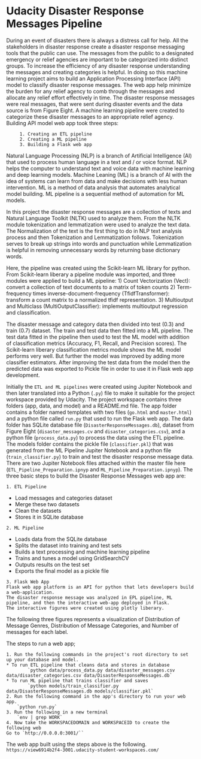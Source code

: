 # Udacity Disaster Response Messages Pipeline

During an event of disasters there is always a distress call for help. All the stakeholders in disaster response create a disaster response messaging tools that the public can use. The messages from the public to a designated emergency or relief agencies are important to be categorized into distinct groups. To increase the efficiency of any disaster response understanding the messages and creating categories is helpful. In doing so this machine learning project aims to build an Application Processing Interface (API) model to classify disaster response messages. The web app help minimize the burden for any relief agency to comb through the messages and allocate any relief effort effectively in time. The disaster response messages were real messages, that were sent during disaster events and the data source is from Figure Eight. A machine learning pipeline were created to categorize these disaster messages to an appropriate relief agency. 
Building API model web app took three steps:
```
     1. Creating an ETL pipeline
     2. Creating a ML pipeline
     3. Building a Flask web app
```
Natural Language Processing (NLP) is a branch of Artificial Intelligence (AI) that used to process human language in a text and / or voice format. NLP helps the computer to understand text and voice data with machine learning and deep learning models. 
Machine Leaning (ML) is a branch of AI with the idea of systems can learn from data and make decisions with less human intervention. ML is a method of data analysis that automates analytical model building. ML pipeline is a sequential method of automation for ML models. 

In this project the disaster response messages are a collection of texts and Natural Language Toolkit (NLTK) used to analyze them. From the NLTK module tokenization and lemmatization were used to analyze the text data. The Normalization of the text is the first thing to do in NLP text analysis process and then Tokenization and Lemmatization follows. Tokenization serves to break up strings into words and punctuation while Lemmatization is helpful in removing unnecessary words by returning base dictionary words. 

Here, the pipeline was created using the Scikit-learn ML library for python. From Scikit-learn liberary a pipeline module was imported, and three modules were applied to build a ML pipeline: 1) Count Vectorization (Vect): convert a collection of text documents to a matrix of token counts 2) Term-frequency times inverse-document-frequency (TfidfTransformer): transform a count matrix to a normalized tfidf representation. 3) Multioutput and Multiclass (MultiOutputClassifier): implements multioutput regression and classification. 

The disaster message and category data then divided into test (0.3) and train (0.7) dataset. The train and test data then fitted into a ML pipeline. The test data fitted in the pipeline then used to test the ML model with addition of classification metrics (Accuracy, F1, Recall, and Precision scores).  The Scikit-learn liberary classification metrics module shows the ML model performs very well. But further the model was improved by adding more classifier estimators. After improving the test data from the model then the predicted data was exported to Pickle file in order to use it in Flask web app development.

Initially the `ETL and ML pipelines` were created using Jupiter Notebook and then later translated into a Python (`.py`) file to make it suitable for the project workspace provided by Udacity. The project workspace contains three folders (app, data, and model) and a README.md file. The app folder contains a folder named templates with two files (`go.html` and `master.html`) and a python file called `run.py` that used to run the Flask web app. The data folder has SQLite database file (`DisasterResponseMessages.db`), dataset from Figure Eight (`disaster_messages.cv` and `disaster_categories.csv`), and a python file (`process_data.py`) to process the data using the ETL pipeline. The models folder contains the pickle file (`classifier.pkl`) that was generated from the ML Pipeline Jupiter Notebook and a python file (`train_classifier.py`) to train and test the disaster response message data. There are two Jupiter Notebook files attached within the master file here (`ETL_Pipeline_Preparation.ipnyp` and `ML_Pipeline_Preparation.ipnyp`). 
The three basic steps to build the Disaster Response Messages web app are:
```
1. ETL Pipeline
```
* Load messages and categories dataset
* Merge these two datasets
* Clean the datasets
* Stores it in SQLite database
```
2. ML Pipeline
```
* Loads data from the SQLite database
* Splits the dataset into training and test sets
* Builds a text processing and machine learning pipeline
* Trains and tunes a model using GridSearchCV
* Outputs results on the test set
* Exports the final model as a pickle file
```
3. Flask Web App
Flask web app platform is an API for python that lets developers build a web-application. 
The disaster response message was analyzed in EPL pipeline, ML pipeline, and then the interactive web-app deployed in Flask. 
The interactive figures were created using plotly liberary.
```
The following three figures represents a visualization of Distribution of Message Genres, Distribution of Message Categories, and Number of messages for each label.

The steps to run a web app;
```
1. Run the following commands in the project's root directory to set up your database and model.
* To run ETL pipeline that cleans data and stores in database
        `python data/process_data.py data/disaster_messages.csv data/disaster_categories.csv data/DisasterResponseMessages.db`
* To run ML pipeline that trains classifier and saves
        `python models/train_classifier.py data/DisasterResponseMessages.db models/classifier.pkl`
2. Run the following command in the app's directory to run your web app.
	`python run.py`
3. Run the following in a new terminal
	`env | grep WORK`
4. Now take the WORKSPACEDOMAIN and WORKSPACEID to create the following web
Go to `http://0.0.0.0:3001/``
```
The web app built using the steps above is the following.
`https://view6914b2f4-3001.udacity-student-workspaces.com/`

